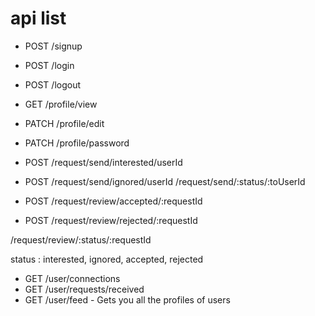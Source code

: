# api list

- POST /signup
- POST /login
- POST /logout

- GET   /profile/view
- PATCH /profile/edit
- PATCH /profile/password


- POST /request/send/interested/userId
- POST /request/send/ignored/userId
/request/send/:status/:toUserId

- POST /request/review/accepted/:requestId
- POST /request/review/rejected/:requestId

/request/review/:status/:requestId

status : interested, ignored, accepted, rejected

- GET /user/connections
- GET /user/requests/received
- GET /user/feed  - Gets you all the profiles of users